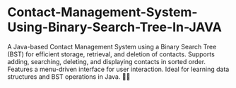 # Contact-Management-System-Using-Binary-Search-Tree-In-JAVA
A Java-based Contact Management System using a Binary Search Tree (BST) for efficient storage, retrieval, and deletion of contacts. Supports adding, searching, deleting, and displaying contacts in sorted order. Features a menu-driven interface for user interaction. Ideal for learning data structures and BST operations in Java. 🚀📞
